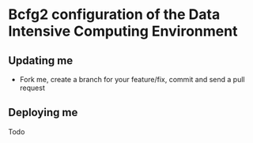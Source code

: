# Bcfg2 configuration of the Data Intensive Computing Environment

## Updating me

 * Fork me, create a branch for your feature/fix, commit and send a pull request

## Deploying me

Todo
